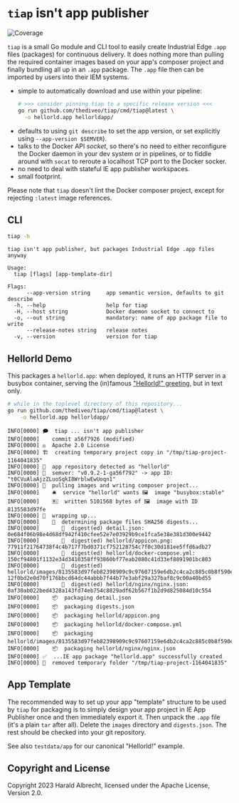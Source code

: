 # `tiap` isn't app publisher

![Coverage](https://img.shields.io/badge/Coverage-92.1%25-brightgreen)

`tiap` is a small Go module and CLI tool to easily create Industrial Edge `.app`
files (packages) for continuous delivery. It does nothing more than pulling the
required container images based on your app's composer project and finally
bundling all up in an `.app` package. The `.app` file then can be imported by
users into their IEM systems.

- simple to automatically download and use within your pipeline:
  ```bash
  # >>> consider pinning tiap to a specific release version <<<
  go run github.com/thediveo/tiap/cmd/tiap@latest \
    -o hellorld.app hellorldapp/
  ```
- defaults to using `git describe` to set the app version, or set explicitly
  using `--app-version $SEMVER`).
- talks to the Docker API _socket_, so there's no need to either reconfigure the
  Docker daemon in your dev system or in pipelines, or to fiddle around with
  `socat` to reroute a localhost TCP port to the Docker socker.
- no need to deal with stateful IE app publisher workspaces.
- small footprint.

Please note that `tiap` doesn't lint the Docker composer project, except for
rejecting `:latest` image references.

## CLI

```bash
tiap -h
```
```text
tiap isn't app publisher, but packages Industrial Edge .app files anyway

Usage:
  tiap [flags] [app-template-dir]

Flags:
      --app-version string     app semantic version, defaults to git describe
  -h, --help                   help for tiap
  -H, --host string            Docker daemon socket to connect to
  -o, --out string             mandatory: name of app package file to write
      --release-notes string   release notes
  -v, --version                version for tiap
```

## Hellorld Demo

This packages a `hellorld.app`: when deployed, it runs an HTTP server in a
busybox container, serving the (in)famous ["Hellorld!"
greeting](https://www.youtube.com/watch?v=_j2L6nkO8MQ&t=1053s), but in text
only.

```bash
# while in the toplevel directory of this repository...
go run github.com/thediveo/tiap/cmd/tiap@latest \
    -o hellorld.app hellorldapp/
```
```text
INFO[0000] 🗩  tiap ... isn't app publisher              
INFO[0000]    commit a56f7926 (modified)                
INFO[0000] ⚖  Apache 2.0 License                        
INFO[0000] 🏗  creating temporary project copy in "/tmp/tiap-project-1164041835" 
INFO[0000] 🫙  app repository detected as "hellorld"     
INFO[0000] 📛  semver: "v0.9.2-1-ga56f792" -> app ID: "t0CVuAlaAjzZLuoSqkI8WrblwEwUoqn1" 
INFO[0000] 🚚  pulling images and writing composer project... 
INFO[0000]    🛎  service "hellorld" wants 🖼  image "busybox:stable" 
INFO[0000]    🖭  written 5101568 bytes of 🖼  image with ID 8135583d97fe 
INFO[0000] 🌯  wrapping up...                            
INFO[0000]    🧮  determining package files SHA256 digests... 
INFO[0000]       🧮  digest(ed) detail.json: 0e684f06b98e4d68df942f410cfee52e7e03929b9ce1fca5e38e381d300e9442 
INFO[0000]       🧮  digest(ed) hellorld/appicon.png: 77911f21764738f4c4b717f7bd0371cf752128754c7f0c30d181ee5ffd6adb27 
INFO[0000]       🧮  digest(ed) hellorld/docker-compose.yml: 150cf94801f1132e34d3410358ff93860bf77eab2080c41d33ef8091901bc803 
INFO[0000]       🧮  digest(ed) hellorld/images/8135583d97feb82398909c9c97607159e6db2c4ca2c885c0b8f590ee0f9fe90d.tar: 12f0bd2e0d70f176bbcd64dc44abbb7f44b77e3abf29a327baf8c9c00a40bd55 
INFO[0000]       🧮  digest(ed) hellorld/nginx/nginx.json: 0af30ab022bed4328a143fd74eb754c8829adf62b567f1b2d9d825084d10c554 
INFO[0000]    📦  packaging detail.json                  
INFO[0000]    📦  packaging digests.json                 
INFO[0000]    📦  packaging hellorld/appicon.png         
INFO[0000]    📦  packaging hellorld/docker-compose.yml  
INFO[0000]    📦  packaging hellorld/images/8135583d97feb82398909c9c97607159e6db2c4ca2c885c0b8f590ee0f9fe90d.tar 
INFO[0000]    📦  packaging hellorld/nginx/nginx.json    
INFO[0000] ✅  ...IE app package "hellorld.app" successfully created 
INFO[0000] 🧹  removed temporary folder "/tmp/tiap-project-1164041835" 
```

## App Template

The recommended way to set up your app "template" structure to be used by `tiap`
for packaging is to simply design your app project in IE App Publisher once and
then immediately export it. Then unpack the `.app` file (it's a plain `tar`
after all). Delete the `images` directory and `digests.json`. The rest should be
checked into your git repository.

See also `testdata/app` for our canonical "Hellorld!" example.

## Copyright and License

Copyright 2023 Harald Albrecht, licensed under the Apache License, Version 2.0.
